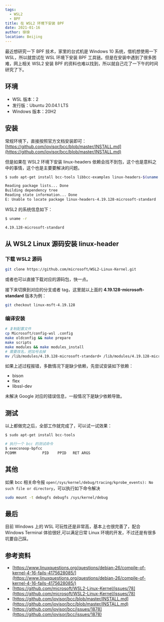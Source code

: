 ```yaml
---
tags: 
  - WSL2
  - BPF
title: 在 WSL2 环境下安装 BPF
date: 2021-01-16
author: 徐徐
location: Beijing 
---
```


最近想研究一下 BPF 技术，家里的台式机是 Windows 10 系统，借机想使用一下 WSL，所以就尝试在 WSL 环境下安装 BPF 工具链。但是在安装中遇到了很多困难，网上相关 WSL2 安装 BPF 的资料也难以找到，所以就自己花了一下午的时间研究了下。

## 环境

* WSL 版本：2
* 发行版：Ubuntu 20.04.1 LTS
* Windows 版本：20H2

## 安装

常规环境下，直接按照官方文档安装即可：[https://github.com/iovisor/bcc/blob/master/INSTALL.md](https://github.com/iovisor/bcc/blob/master/INSTALL.md)

但是如果在 WSL2 环境下安装 linux-headers 依赖会找不到包，这个也是意料之中的事情，这个也是主要要解决的问题。

```sh
$ sudo apt-get install bcc-tools libbcc-examples linux-headers-$(uname -r)

Reading package lists... Done
Building dependency tree
Reading state information... Done
E: Unable to locate package linux-headers-4.19.128-microsoft-standard
```

WSL2 的系统信息如下：

```sh
$ uname -r

4.19.128-microsoft-standard
```

## 从 WSL2 Linux 源码安装 linux-header

### 下载 WSL2 源码

```sh
git clone https://github.com/microsoft/WSL2-Linux-Kernel.git
```

或者也可以直接下载对应的源码包，快一点。

接下来切换到对应的分支或者 tag，这里就以上面的 **4.19.128-microsoft-standard** 版本为例：

```sh
git checkout linux-msft-4.19.128
```

### 编译安装

```sh
# 复制配置文件
cp Microsoft/config-wsl .config
make oldconfig && make prepare
make scripts
make modules && make modules_install
# 需要改名，把加号去掉
mv /lib/modules/4.19.128-microsoft-standard+ /lib/modules/4.19.128-microsoft-standard 
```

如果上述过程报错，多数情况下是缺少依赖，先尝试安装如下依赖：

* bison
* flex
* libssl-dev

未解决 Google 对应的错误信息，一般情况下是缺少依赖导致。

## 测试

以上都做完之后，全部工作就完成了，可以试一试效果：

```sh
$ sudo apt-get install bcc-tools

# 执行一个 bcc 的测试命令
$ execsnoop-bpfcc
PCOMM            PID    PPID   RET ARGS
```

## 其他

如果 bcc 相关命令报 `open(/sys/kernel/debug/tracing/kprobe_events): No such file or directory`，可以执行如下命令解决

```sh
sudo mount -t debugfs debugfs /sys/kernel/debug
```

## 最后

目前 Windows 上的 WSL 可玩性还是非常高，基本上也很完善了，配合 Windows Terminal 体验很好,可以满足日常 Linux 环境的开发，不过还是有很多坑要自己踩。

## 参考资料

* [https://www.linuxquestions.org/questions/debian-26/compile-of-kernel-4-16-fails-4175628085/](https://www.linuxquestions.org/questions/debian-26/compile-of-kernel-4-16-fails-4175628085/)
* [https://github.com/microsoft/WSL2-Linux-Kernel/issues/78](https://github.com/microsoft/WSL2-Linux-Kernel/issues/78)
* [https://github.com/iovisor/bcc/blob/master/INSTALL.md](https://github.com/iovisor/bcc/blob/master/INSTALL.md)
* [https://github.com/iovisor/bcc/issues/1878](https://github.com/iovisor/bcc/issues/1878)
